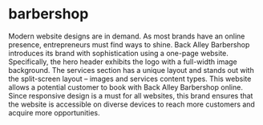 # barbershop
Modern website designs are in demand. As most brands have an online presence, entrepreneurs must find ways to shine. Back Alley Barbershop introduces its brand with sophistication using a one-page website. Specifically, the hero header exhibits the logo with a full-width image background. The services section has a unique layout and stands out with the split-screen layout – images and services content types. This website allows a potential customer to book with Back Alley Barbershop online. Since responsive design is a must for all websites, this brand ensures that the website is accessible on diverse devices to reach more customers and acquire more opportunities.
